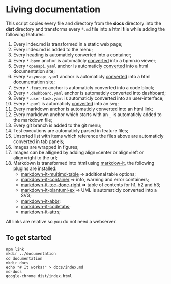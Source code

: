 # Living documentation

This script copies every file and directory from the **docs** directory into the **dist** directory and transforms every `*.md` file into a html file while adding the following features:

1. Every index.md is transformed in a static web page;
1. Every index.md is added to the menu;
1. Every heading is automaticly converted into a container;
1. Every `*.bpmn` anchor is automaticly [converted](https://bpmn.io/toolkit/bpmn-js/) into a bpmn.io viewer;
1. Every `*openapi.yaml` anchor is automaticly [converted](https://github.com/OpenAPITools/openapi-generator) into a html documentation site;
1. Every `*asyncapi.yaml` anchor is automaticly [converted](https://github.com/asyncapi/generator) into a html documentation site;
1. Every `*.feature` anchor is automaticly converted into a code block;
1. Every `*.dashboard.yaml` anchor is automaticly converted into dashboard;
1. Every `*.user-task.yaml` is automaticly converted into an user-interface;
1. Every `*.puml` is automaticly [converted](https://plantuml.com/) into an svg;
1. Every markdown anchor is automaticly converted into an html link;
1. Every markdown anchor which starts with an `_` is automaticly added to the markdown file; 
1. Every git branch is added to the git menu;
1. Test executions are automaticly parsed in feature files;
1. Unsorted list with items which reference the files above are automaticly converted in tab panels;
1. Images are wrapped in figures;
1. Images can be alligned by adding align=center or align=left or align=right to the url;
1. Markdown is transformed into html using [markdow-it](https://www.npmjs.com/package/markdown-it), the following plugins are installed:
    * [markdown-it-multimd-table](https://www.npmjs.com/package/markdown-it-multimd-table) => additional table options;
    * [markdown-it-container](https://www.npmjs.com/package/markdown-it-container) => info, warning and error containers;
    * [markdown-it-toc-done-right](https://www.npmjs.com/package/markdown-it-toc-done-right) => table of contents for h1, h2 and h3;    
    * [markdown-it-plantuml-ex](https://www.npmjs.com/package/markdown-it-plantuml-ex) => UML is automaticly converted into a SVG;
    * [markdown-it-abbr](https://www.npmjs.com/package/markdown-it-abbr);
    * [markdown-it-codetabs](https://www.npmjs.com/package/markdown-it-codetabs);
    * [markdown-it-attrs](https://www.npmjs.com/package/markdown-it-attrs);

All links are relative so you do not need a webserver.

## To get started

```
npm link
mkdir ../documentation
cd documentation
mkdir docs
echo "# It works!" > docs/index.md
md-docs
google-chrome dist/index.html
```


